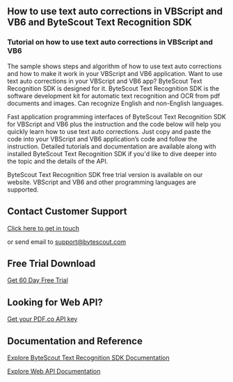 ## How to use text auto corrections in VBScript and VB6 and ByteScout Text Recognition SDK

### Tutorial on how to use text auto corrections in VBScript and VB6

The sample shows steps and algorithm of how to use text auto corrections and how to make it work in your VBScript and VB6 application. Want to use text auto corrections in your VBScript and VB6 app? ByteScout Text Recognition SDK is designed for it. ByteScout Text Recognition SDK is the software development kit for automatic text recognition and OCR from pdf documents and images. Can recognize English and non-English languages.

Fast application programming interfaces of ByteScout Text Recognition SDK for VBScript and VB6 plus the instruction and the code below will help you quickly learn how to use text auto corrections. Just copy and paste the code into your VBScript and VB6 application’s code and follow the instruction. Detailed tutorials and documentation are available along with installed ByteScout Text Recognition SDK if you'd like to dive deeper into the topic and the details of the API.

ByteScout Text Recognition SDK free trial version is available on our website. VBScript and VB6 and other programming languages are supported.

## Contact Customer Support

[Click here to get in touch](https://bytescout.zendesk.com/hc/en-us/requests/new?subject=ByteScout%20Text%20Recognition%20SDK%20Question)

or send email to [support@bytescout.com](mailto:support@bytescout.com?subject=ByteScout%20Text%20Recognition%20SDK%20Question) 

## Free Trial Download

[Get 60 Day Free Trial](https://bytescout.com/download/web-installer?utm_source=github-readme)

## Looking for Web API? 

[Get your PDF.co API key](https://pdf.co/documentation/api?utm_source=github-readme)

## Documentation and Reference

[Explore ByteScout Text Recognition SDK Documentation](https://bytescout.com/documentation/index.html?utm_source=github-readme)

[Explore Web API Documentation](https://pdf.co/documentation/api?utm_source=github-readme)